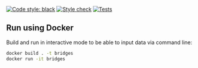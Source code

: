 <a href="https://github.com/psf/black"><img alt="Code style: black" src="https://img.shields.io/badge/code%20style-black-000000.svg"></a>
[![Style check](https://github.com/Relickus/bridges/actions/workflows/style.yml/badge.svg)](https://github.com/Relickus/bridges/actions/workflows/style.yml)
[![Tests](https://github.com/Relickus/bridges/actions/workflows/tests.yml/badge.svg)](https://github.com/Relickus/bridges/actions/workflows/tests.yml)

## Run using Docker
Build and run in interactive mode to be able to input data via command line:

```bash
docker build . -t bridges
docker run -it bridges
```
